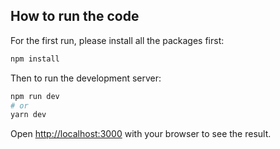 ## How to run the code

For the first run, please install all the packages first:

```bash
npm install
```

Then to run the development server:

```bash
npm run dev
# or
yarn dev
```

Open [http://localhost:3000](http://localhost:3000) with your browser to see the result.
